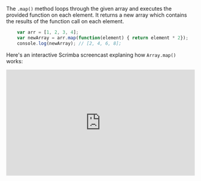 The `.map()` method loops through the given array and executes the provided function on each element. It returns a new array which contains the results of the function call on each element.

```js
    var arr = [1, 2, 3, 4];
    var newArray = arr.map(function(element) { return element * 2});
    console.log(newArray); // [2, 4, 6, 8];
```

Here's an interactive Scrimba screencast explaning how  `Array.map() ` works:

<div style="position: relative; padding-bottom: 56.25%;"><iframe allowfullscreen="true" src="https://scrimba.com/cast/c2Lg3hB.embed" style="border: 0px; position: absolute; width: 100%; height: 100%;"></iframe></div>
